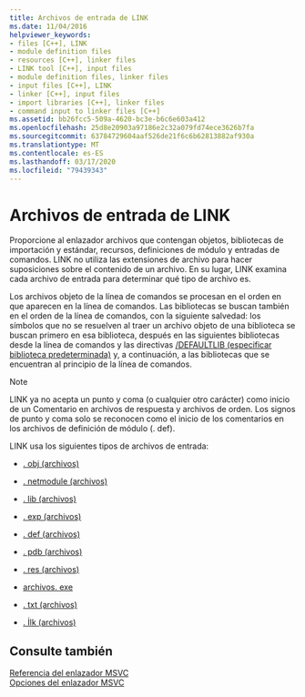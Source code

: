 ```yaml
---
title: Archivos de entrada de LINK
ms.date: 11/04/2016
helpviewer_keywords:
- files [C++], LINK
- module definition files
- resources [C++], linker files
- LINK tool [C++], input files
- module definition files, linker files
- input files [C++], LINK
- linker [C++], input files
- import libraries [C++], linker files
- command input to linker files [C++]
ms.assetid: bb26fcc5-509a-4620-bc3e-b6c6e603a412
ms.openlocfilehash: 25d8e20903a97186e2c32a079fd74ece3626b7fa
ms.sourcegitcommit: 63784729604aaf526de21f6c6b62813882af930a
ms.translationtype: MT
ms.contentlocale: es-ES
ms.lasthandoff: 03/17/2020
ms.locfileid: "79439343"
---
```

# <a name="link-input-files"></a>Archivos de entrada de LINK

Proporcione al enlazador archivos que contengan objetos, bibliotecas de importación y estándar, recursos, definiciones de módulo y entradas de comandos. LINK no utiliza las extensiones de archivo para hacer suposiciones sobre el contenido de un archivo. En su lugar, LINK examina cada archivo de entrada para determinar qué tipo de archivo es.

Los archivos objeto de la línea de comandos se procesan en el orden en que aparecen en la línea de comandos. Las bibliotecas se buscan también en el orden de la línea de comandos, con la siguiente salvedad: los símbolos que no se resuelven al traer un archivo objeto de una biblioteca se buscan primero en esa biblioteca, después en las siguientes bibliotecas desde la línea de comandos y las directivas [/DEFAULTLIB (especificar biblioteca predeterminada)](defaultlib-specify-default-library.md) y, a continuación, a las bibliotecas que se encuentran al principio de la línea de comandos.

> [!NOTE]
>  LINK ya no acepta un punto y coma (o cualquier otro carácter) como inicio de un Comentario en archivos de respuesta y archivos de orden. Los signos de punto y coma solo se reconocen como el inicio de los comentarios en los archivos de definición de módulo (. def).

LINK usa los siguientes tipos de archivos de entrada:

- [. obj (archivos)](dot-obj-files-as-linker-input.md)

- [. netmodule (archivos)](netmodule-files-as-linker-input.md)

- [. lib (archivos)](dot-lib-files-as-linker-input.md)

- [. exp (archivos)](dot-exp-files-as-linker-input.md)

- [. def (archivos)](dot-def-files-as-linker-input.md)

- [. pdb (archivos)](dot-pdb-files-as-linker-input.md)

- [. res (archivos)](dot-res-files-as-linker-input.md)

- [archivos. exe](dot-exe-files-as-linker-input.md)

- [. txt (archivos)](dot-txt-files-as-linker-input.md)

- [. İlk (archivos)](dot-ilk-files-as-linker-input.md)

## <a name="see-also"></a>Consulte también

[Referencia del enlazador MSVC](linking.md)<br/>
[Opciones del enlazador MSVC](linker-options.md)
